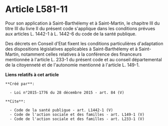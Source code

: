 # Article L581-11

Pour son application à Saint-Barthélemy et à Saint-Martin, le chapitre III du titre III du livre II du présent code
s'applique dans les conditions prévues aux articles L. 1442-1 à L. 1442-6 du code de la santé publique. 

Des décrets en Conseil d'Etat fixent les conditions particulières d'adaptation des dispositions législatives applicables à
Saint-Barthélemy et à Saint-Martin, notamment celles relatives à la conférence des financeurs mentionnée à l'article L. 233-1
du présent code et au conseil départemental de la citoyenneté et de l'autonomie mentionné à l'article L. 149-1.

**Liens relatifs à cet article**

	**Créé par**:

	  - Loi n°2015-1776 du 28 décembre 2015 - art. 84 (V)

	**Cite**:

	  - Code de la santé publique - art. L1442-1 (V)
	  - Code de l'action sociale et des familles - art. L149-1 (V)
	  - Code de l'action sociale et des familles - art. L233-1 (V)
